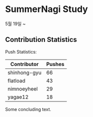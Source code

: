 # SummerNagi Study

5월 19일 ~ 

## Contribution Statistics

Push Statistics:

| Contributor | Pushes |
| ----------- | ------ |
| shinhong-gyu | 66 |
| flatload | 43 |
| nimnoeyheel | 29 |
| yagae12 | 18 |

Some concluding text.
